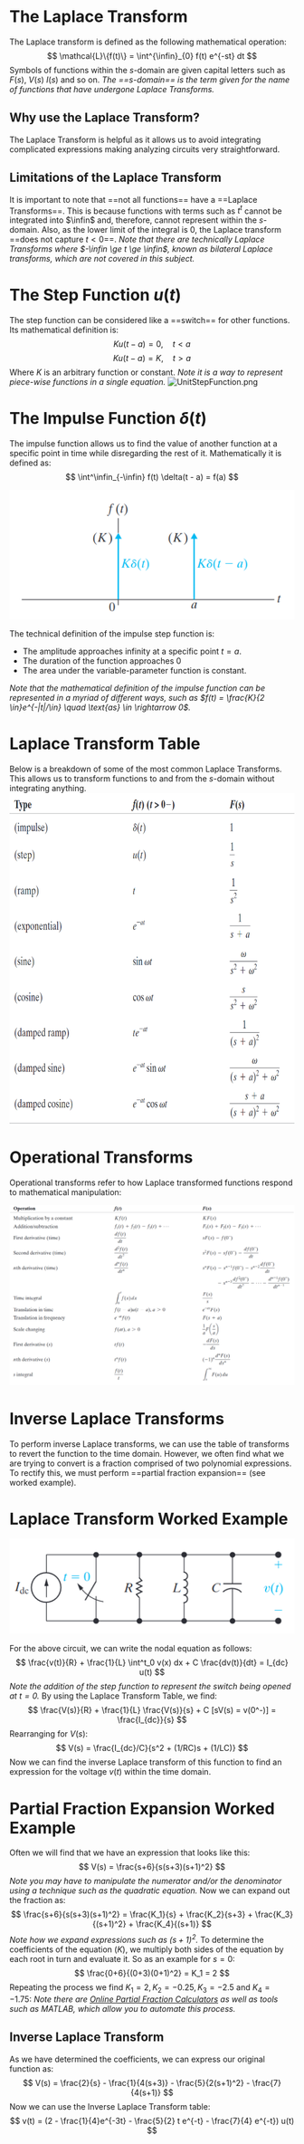 # The Laplace Transform
The Laplace transform is defined as the following mathematical operation:
$$
\mathcal{L}\{f(t)\} = \int^{\infin}_{0} f(t) e^{-st} dt
$$
Symbols of functions within the $s$-domain are given capital letters such as $F(s)$, $V(s)$ $I(s)$ and so on.
*The ==$s$-domain== is the term given for the name of functions that have undergone Laplace Transforms.*

## Why use the Laplace Transform?
The Laplace Transform is helpful as it allows us to avoid integrating complicated expressions making analyzing circuits very straightforward.

## Limitations of the Laplace Transform
It is important to note that ==not all functions== have a ==Laplace Transforms==. This is because functions with terms such as $t^t$ cannot be integrated into $\infin$ and, therefore, cannot represent within the $s$-domain. Also, as the lower limit of the integral is 0, the Laplace transform ==does not capture $t < 0$==. 
*Note that there are technically Laplace Transforms where $-\infin \ge t \ge \infin$, known as bilateral Laplace transforms, which are not covered in this subject.*

# The Step Function $u(t)$
The step function can be considered like a ==switch== for other functions. Its mathematical definition is:
$$
Ku(t-a) = 0, \quad t<a
$$
$$
Ku(t-a) = K, \quad t>a
$$
Where $K$ is an arbitrary function or constant.
*Note it is a way to represent piece-wise functions in a single equation.*
![UnitStepFunction.png](../../_resources/UnitStepFunction.png)

# The Impulse Function $\delta(t)$
The impulse function allows us to find the value of another function at a specific point in time while disregarding the rest of it. Mathematically it is defined as:
$$
\int^\infin_{-\infin} f(t) \delta(t - a) = f(a)
$$

![ImpluseFunction.png](_resources/ImpluseFunction.png)

The technical definition of the impulse step function is:
- The amplitude approaches infinity at a specific point $t = a$.
- The duration of the function approaches 0
- The area under the variable-parameter function is constant.

*Note that the mathematical definition of the impulse function can be represented in a myriad of different ways, such as $f(t) = \frac{K}{2 \in}e^{-|t|/\in} \quad \text{as} \in \rightarrow 0$.*

# Laplace Transform Table
Below is a breakdown of some of the most common Laplace Transforms. This allows us to transform functions to and from the $s$-domain without integrating anything.
<img src="_resources/LaplaceTransformTable.png" alt="LaplaceTransformTable.png" width="722" height="585">

# Operational Transforms
Operational transforms refer to how Laplace transformed functions respond to mathematical manipulation:

![LaplaceOperationalTransformTable.png](_resources/LaplaceOperationalTransformTable.png)

# Inverse Laplace Transforms
To perform inverse Laplace transforms, we can use the table of transforms to revert the function to the time domain. However, we often find what we are trying to convert is a fraction comprised of two polynomial expressions. To rectify this, we must perform ==partial fraction expansion== (see worked example).

# Laplace Transform Worked Example

![LaplaceTransformWorkedExample.png](_resources/LaplaceTransformWorkedExample.png)

For the above circuit, we can write the nodal equation as follows:
$$
\frac{v(t)}{R} + \frac{1}{L} \int^t_0 v(x) dx + C \frac{dv(t)}{dt} = I_{dc} u(t)
$$
*Note the addition of the step function to represent the switch being opened at $t=0$.*
By using the Laplace Transform Table, we find:
$$
\frac{V(s)}{R} + \frac{1}{L} \frac{V(s)}{s} + C [sV(s) = v(0^-)] = \frac{I_{dc}}{s}
$$
Rearranging for $V(s)$:
$$
V(s) = \frac{I_{dc}/C}{s^2 + (1/RC)s + (1/LC)}
$$
Now we can find the inverse Laplace transform of this function to find an expression for the voltage $v(t)$ within the time domain.

# Partial Fraction Expansion Worked Example
Often we will find that we have an expression that looks like this:
$$
V(s) = \frac{s+6}{s(s+3)(s+1)^2}
$$
*Note you may have to manipulate the numerator and/or the denominator using a technique such as the quadratic equation.*
Now we can expand out the fraction as:
$$
\frac{s+6}{s(s+3)(s+1)^2} = \frac{K_1}{s} + \frac{K_2}{s+3} + \frac{K_3}{(s+1)^2} + \frac{K_4}{(s+1)}
$$
*Note how we expand expressions such as $(s +1)^2$.*
To determine the coefficients of the equation ($K$), we multiply both sides of the equation by each root in turn and evaluate it. So as an example for $s = 0$:
$$
\frac{0+6}{(0+3)(0+1)^2} = K_1 = 2
$$
Repeating the process we find $K_1 = 2, K_2 = -0.25, K_3 = -2.5$ and $K_4 = -1.75$:
*Note there are [Online Partial Fraction Calculators](https://www.wolframalpha.com/calculators/partial-fraction-calculator) as well as tools such as MATLAB, which allow you to automate this process.*

## Inverse Laplace Transform
As we have determined the coefficients, we can express our original function as:
$$
V(s) = \frac{2}{s} - \frac{1}{4(s+3)} - \frac{5}{2(s+1)^2} - \frac{7}{4(s+1)}
$$
Now we can use the Inverse Laplace Transform table:
$$
v(t) = (2 - \frac{1}{4}e^{-3t} - \frac{5}{2} t e^{-t} - \frac{7}{4} e^{-t}) u(t)
$$
